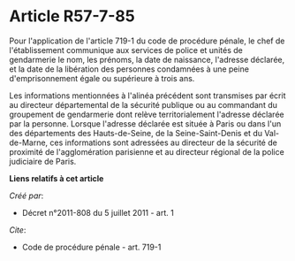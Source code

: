 # Article R57-7-85

Pour l'application de l'article 719-1 du code de procédure pénale, le chef de l'établissement communique aux services de
police et unités de gendarmerie le nom, les prénoms, la date de naissance, l'adresse déclarée, et la date de la libération
des personnes condamnées à une peine d'emprisonnement égale ou supérieure à trois ans. 

Les informations mentionnées à l'alinéa précédent sont transmises par écrit au directeur départemental de la sécurité
publique ou au commandant du groupement de gendarmerie dont relève territorialement l'adresse déclarée par la personne.
Lorsque l'adresse déclarée est située à Paris ou dans l'un des départements des Hauts-de-Seine, de la Seine-Saint-Denis et du
Val-de-Marne, ces informations sont adressées au directeur de la sécurité de proximité de l'agglomération parisienne et au
directeur régional de la police judiciaire de Paris.

**Liens relatifs à cet article**

_Créé par_:

  - Décret n°2011-808 du 5 juillet 2011 - art. 1

_Cite_:

  - Code de procédure pénale - art. 719-1
